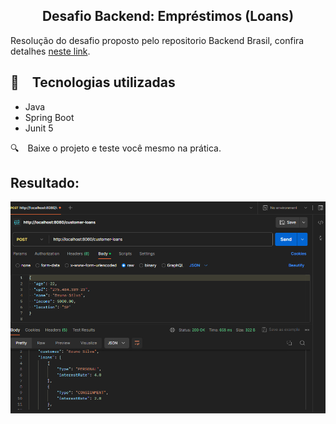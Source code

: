 <h2 align="center">
  Desafio Backend: Empréstimos (Loans)
</h2>

Resolução do desafio proposto pelo repositorio Backend Brasil, confira detalhes [neste link](https://github.com/backend-br/desafios/blob/master/loans/PROBLEM.md).

## :rocket: Tecnologias utilizadas

* Java
* Spring Boot
* Junit 5

:mag: Baixe o projeto e teste você mesmo na prática.

## Resultado:

![postmanresult.png](postmanresult.png)


